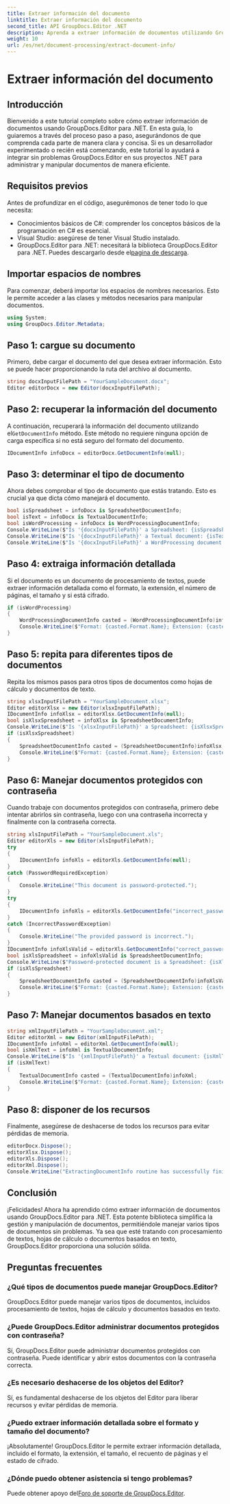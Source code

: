 ```yaml
---
title: Extraer información del documento
linktitle: Extraer información del documento
second_title: API GroupDocs.Editor .NET
description: Aprenda a extraer información de documentos utilizando GroupDocs.Editor para .NET con nuestro tutorial detallado paso a paso. Perfecto para gestionar varios tipos de documentos.
weight: 10
url: /es/net/document-processing/extract-document-info/
---
```


# Extraer información del documento

## Introducción
Bienvenido a este tutorial completo sobre cómo extraer información de documentos usando GroupDocs.Editor para .NET. En esta guía, lo guiaremos a través del proceso paso a paso, asegurándonos de que comprenda cada parte de manera clara y concisa. Si es un desarrollador experimentado o recién está comenzando, este tutorial lo ayudará a integrar sin problemas GroupDocs.Editor en sus proyectos .NET para administrar y manipular documentos de manera eficiente.
## Requisitos previos
Antes de profundizar en el código, asegurémonos de tener todo lo que necesita:
- Conocimientos básicos de C#: comprender los conceptos básicos de la programación en C# es esencial.
- Visual Studio: asegúrese de tener Visual Studio instalado.
-  GroupDocs.Editor para .NET: necesitará la biblioteca GroupDocs.Editor para .NET. Puedes descargarlo desde el[pagina de descarga](https://releases.groupdocs.com/editor/net/).
## Importar espacios de nombres
Para comenzar, deberá importar los espacios de nombres necesarios. Esto le permite acceder a las clases y métodos necesarios para manipular documentos.
```csharp
using System;
using GroupDocs.Editor.Metadata;
```
## Paso 1: cargue su documento
Primero, debe cargar el documento del que desea extraer información. Esto se puede hacer proporcionando la ruta del archivo al documento.
```csharp
string docxInputFilePath = "YourSampleDocument.docx";
Editor editorDocx = new Editor(docxInputFilePath);
```
## Paso 2: recuperar la información del documento
 A continuación, recuperará la información del documento utilizando el`GetDocumentInfo` método. Este método no requiere ninguna opción de carga específica si no está seguro del formato del documento.
```csharp
IDocumentInfo infoDocx = editorDocx.GetDocumentInfo(null);
```
## Paso 3: determinar el tipo de documento
Ahora debes comprobar el tipo de documento que estás tratando. Esto es crucial ya que dicta cómo manejará el documento.
```csharp
bool isSpreadsheet = infoDocx is SpreadsheetDocumentInfo;
bool isText = infoDocx is TextualDocumentInfo;
bool isWordProcessing = infoDocx is WordProcessingDocumentInfo;
Console.WriteLine($"Is '{docxInputFilePath}' a Spreadsheet: {isSpreadsheet}");
Console.WriteLine($"Is '{docxInputFilePath}' a Textual document: {isText}");
Console.WriteLine($"Is '{docxInputFilePath}' a WordProcessing document: {isWordProcessing}");
```
## Paso 4: extraiga información detallada
Si el documento es un documento de procesamiento de textos, puede extraer información detallada como el formato, la extensión, el número de páginas, el tamaño y si está cifrado.
```csharp
if (isWordProcessing)
{
    WordProcessingDocumentInfo casted = (WordProcessingDocumentInfo)infoDocx;
    Console.WriteLine($"Format: {casted.Format.Name}; Extension: {casted.Format.Extension}; Page count: {casted.PageCount}; Size: {casted.Size} bytes; Is encrypted: {casted.IsEncrypted}");
}
```
## Paso 5: repita para diferentes tipos de documentos
Repita los mismos pasos para otros tipos de documentos como hojas de cálculo y documentos de texto.
```csharp
string xlsxInputFilePath = "YourSampleDocument.xlsx";
Editor editorXlsx = new Editor(xlsxInputFilePath);
IDocumentInfo infoXlsx = editorXlsx.GetDocumentInfo(null);
bool isXlsxSpreadsheet = infoXlsx is SpreadsheetDocumentInfo;
Console.WriteLine($"Is '{xlsxInputFilePath}' a Spreadsheet: {isXlsxSpreadsheet}");
if (isXlsxSpreadsheet)
{
    SpreadsheetDocumentInfo casted = (SpreadsheetDocumentInfo)infoXlsx;
    Console.WriteLine($"Format: {casted.Format.Name}; Extension: {casted.Format.Extension}; Tabs count: {casted.PageCount}; Size: {casted.Size} bytes; Is encrypted: {casted.IsEncrypted}");
}
```
## Paso 6: Manejar documentos protegidos con contraseña
Cuando trabaje con documentos protegidos con contraseña, primero debe intentar abrirlos sin contraseña, luego con una contraseña incorrecta y finalmente con la contraseña correcta.
```csharp
string xlsInputFilePath = "YourSampleDocument.xls";
Editor editorXls = new Editor(xlsInputFilePath);
try
{
    IDocumentInfo infoXls = editorXls.GetDocumentInfo(null);
}
catch (PasswordRequiredException)
{
    Console.WriteLine("This document is password-protected.");
}
try
{
    IDocumentInfo infoXls = editorXls.GetDocumentInfo("incorrect_password");
}
catch (IncorrectPasswordException)
{
    Console.WriteLine("The provided password is incorrect.");
}
IDocumentInfo infoXlsValid = editorXls.GetDocumentInfo("correct_password");
bool isXlsSpreadsheet = infoXlsValid is SpreadsheetDocumentInfo;
Console.WriteLine($"Password-protected document is a Spreadsheet: {isXlsSpreadsheet}");
if (isXlsSpreadsheet)
{
    SpreadsheetDocumentInfo casted = (SpreadsheetDocumentInfo)infoXlsValid;
    Console.WriteLine($"Format: {casted.Format.Name}; Extension: {casted.Format.Extension}; Tabs count: {casted.PageCount}; Size: {casted.Size} bytes; Is encrypted: {casted.IsEncrypted}");
}
```
## Paso 7: Manejar documentos basados en texto
```csharp
string xmlInputFilePath = "YourSampleDocument.xml";
Editor editorXml = new Editor(xmlInputFilePath);
IDocumentInfo infoXml = editorXml.GetDocumentInfo(null);
bool isXmlText = infoXml is TextualDocumentInfo;
Console.WriteLine($"Is '{xmlInputFilePath}' a Textual document: {isXmlText}");
if (isXmlText)
{
    TextualDocumentInfo casted = (TextualDocumentInfo)infoXml;
    Console.WriteLine($"Format: {casted.Format.Name}; Extension: {casted.Format.Extension}; Encoding: {casted.Encoding}; Size: {casted.Size} bytes");
}
```
## Paso 8: disponer de los recursos
Finalmente, asegúrese de deshacerse de todos los recursos para evitar pérdidas de memoria.
```csharp
editorDocx.Dispose();
editorXlsx.Dispose();
editorXls.Dispose();
editorXml.Dispose();
Console.WriteLine("ExtractingDocumentInfo routine has successfully finished");
```
## Conclusión
¡Felicidades! Ahora ha aprendido cómo extraer información de documentos usando GroupDocs.Editor para .NET. Esta potente biblioteca simplifica la gestión y manipulación de documentos, permitiéndole manejar varios tipos de documentos sin problemas. Ya sea que esté tratando con procesamiento de textos, hojas de cálculo o documentos basados en texto, GroupDocs.Editor proporciona una solución sólida.
## Preguntas frecuentes
### ¿Qué tipos de documentos puede manejar GroupDocs.Editor?
GroupDocs.Editor puede manejar varios tipos de documentos, incluidos procesamiento de textos, hojas de cálculo y documentos basados en texto.
### ¿Puede GroupDocs.Editor administrar documentos protegidos con contraseña?
Sí, GroupDocs.Editor puede administrar documentos protegidos con contraseña. Puede identificar y abrir estos documentos con la contraseña correcta.
### ¿Es necesario deshacerse de los objetos del Editor?
Sí, es fundamental deshacerse de los objetos del Editor para liberar recursos y evitar pérdidas de memoria.
### ¿Puedo extraer información detallada sobre el formato y tamaño del documento?
¡Absolutamente! GroupDocs.Editor le permite extraer información detallada, incluido el formato, la extensión, el tamaño, el recuento de páginas y el estado de cifrado.
### ¿Dónde puedo obtener asistencia si tengo problemas?
 Puede obtener apoyo del[Foro de soporte de GroupDocs.Editor](https://forum.groupdocs.com/c/editor/20).